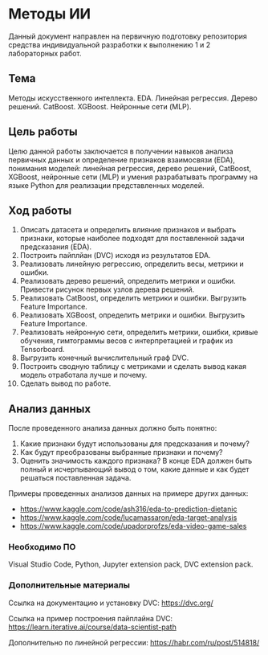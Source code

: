 # Методы ИИ

Данный документ направлен на первичную подготовку репозитория средства
индивидуальной разработки к выполнению 1 и 2 лабораторных работ.

## Тема

Методы искусственного интеллекта. EDA. Линейная регрессия. Дерево решений. CatBoost. XGBoost. Нейронные сети (MLP).

## Цель работы

Целю данной работы заключается в получении навыков анализа первичных данных и определение признаков взаимосвязи (EDA), понимания моделей: линейная регрессия, дерево решений, CatBoost, XGBoost, нейронные сети (MLP) и умения разрабатывать программу на языке Python для реализации представленных моделей.

## Ход работы
1) Описать датасета и определить влияние признаков и выбрать признаки, которые наиболее подходят для поставленной задачи предсказания (EDA).
2) Построить пайплйан (DVC) исходя из результатов EDA.
3) Реализовать линейную регрессию, определить весы, метрики и ошибки.
4) Реализовать дерево решений, определить метрики и ошибки. Привести рисунок первых узлов дерева решений.
5) Реализовать CatBoost, определить метрики и ошибки. Выгрузить Feature Importance.
6) Реализовать XGBoost, определить метрики и ошибки. Выгрузить Feature Importance.
7) Реализовать нейронную сети, определить метрики, ошибки, кривые обучения, гимтограммы весов с интерпретацией и график из Tensorboard.
8) Выгрузить конечный вычислительный граф DVC.
9) Построить сводную таблицу с метриками и сделать вывод какая модель отработала лучше и почему.
10) Сделать вывод по работе.

## Анализ данных
После проведенного анализа данных должно быть понятно:
1) Какие признаки будут использованы для предсказания и почему?
2) Как будут преобразованы выбранные признаки и почему?
3) Оценить значимость каждого признака?
В конце EDA должен быть полный и исчерпывающий вывод о том, какие данные и как будет решаться поставленная задача.

Примеры проведенных анализов данных на примере других данных: 
- https://www.kaggle.com/code/ash316/eda-to-prediction-dietanic
- https://www.kaggle.com/code/lucamassaron/eda-target-analysis
- https://www.kaggle.com/code/upadorprofzs/eda-video-game-sales



### Необходимо ПО
Visual Studio Code, Python, Jupyter extension pack, DVC extension pack.

### Дополнительные материалы
Ссылка на документацию и установку DVC: https://dvc.org/

Ссылка на пример построения пайплайна DVC: https://learn.iterative.ai/course/data-scientist-path

Дополнительно по линейной регрессии: https://habr.com/ru/post/514818/
